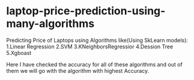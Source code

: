 # laptop-price-prediction-using-many-algorithms
Predicting Price of Laptops using Algorithms like(Using SkLearn models):
1.Linear Regression
2.SVM
3.KNeighborsRegressior
4.Dession Tree
5.Xgboast

Here I have checked the accuracy for all of these algorithms and out of them we will go with the algorithm with highest Accuracy.
